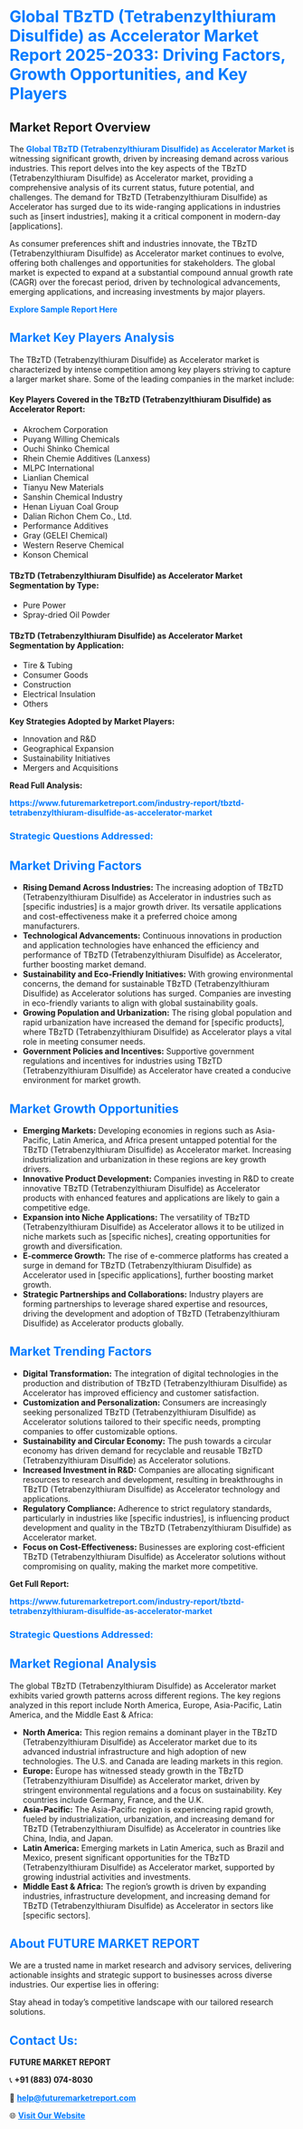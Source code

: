 <h1 style="color: #007BFF;">Global TBzTD (Tetrabenzylthiuram Disulfide) as Accelerator Market Report 2025-2033: Driving Factors, Growth Opportunities, and Key Players</h1>

<section id="overview">
<h2>Market Report Overview</h2>
<p>The <a href="https://www.futuremarketreport.com/industry-report/tbztd-tetrabenzylthiuram-disulfide-as-accelerator-market" style="color: #007BFF; text-decoration: none;"><strong>Global TBzTD (Tetrabenzylthiuram Disulfide) as Accelerator Market</strong></a> is witnessing significant growth, driven by increasing demand across various industries. This report delves into the key aspects of the TBzTD (Tetrabenzylthiuram Disulfide) as Accelerator market, providing a comprehensive analysis of its current status, future potential, and challenges. The demand for TBzTD (Tetrabenzylthiuram Disulfide) as Accelerator has surged due to its wide-ranging applications in industries such as [insert industries], making it a critical component in modern-day [applications].</p>
<p>As consumer preferences shift and industries innovate, the TBzTD (Tetrabenzylthiuram Disulfide) as Accelerator market continues to evolve, offering both challenges and opportunities for stakeholders. The global market is expected to expand at a substantial compound annual growth rate (CAGR) over the forecast period, driven by technological advancements, emerging applications, and increasing investments by major players.</p>
</section>

<section id="overview">
<p><a href="https://www.futuremarketreport.com/request-sample/reportId=43218" style="color: #007BFF; text-decoration: none;"><strong>Explore Sample Report Here</strong></a></p>
</section>

<section id="key-players">
<h2 style="color: #007BFF;">Market Key Players Analysis</h2>
<p>The TBzTD (Tetrabenzylthiuram Disulfide) as Accelerator market is characterized by intense competition among key players striving to capture a larger market share. Some of the leading companies in the market include:</p>
<h4>Key Players Covered in the TBzTD (Tetrabenzylthiuram Disulfide) as Accelerator Report:</h4>
<ul><li>Akrochem Corporation</li><li>Puyang Willing Chemicals</li><li>Ouchi Shinko Chemical</li><li>Rhein Chemie Additives (Lanxess)</li><li>MLPC International</li><li>Lianlian Chemical</li><li>Tianyu New Materials</li><li>Sanshin Chemical Industry</li><li>Henan Liyuan Coal Group</li><li>Dalian Richon Chem Co., Ltd.</li><li>Performance Additives</li><li>Gray (GELEI Chemical)</li><li>Western Reserve Chemical</li><li>Konson Chemical</li></ul>
<h4>TBzTD (Tetrabenzylthiuram Disulfide) as Accelerator Market Segmentation by Type:</h4>
<ul><li>Pure Power</li><li>Spray-dried Oil Powder</li></ul>

<h4>TBzTD (Tetrabenzylthiuram Disulfide) as Accelerator Market Segmentation by Application:</h4>
<ul><li>Tire &amp; Tubing</li><li>Consumer Goods</li><li>Construction</li><li>Electrical Insulation</li><li>Others</li></ul>
<p><strong>Key Strategies Adopted by Market Players:</strong></p>
<ul>
<li>Innovation and R&D</li>
<li>Geographical Expansion</li>
<li>Sustainability Initiatives</li>
<li>Mergers and Acquisitions</li>
</ul>
</section>

<section>
<p><strong>Read Full Analysis: </strong></p><a href="https://www.futuremarketreport.com/industry-report/tbztd-tetrabenzylthiuram-disulfide-as-accelerator-market" style="color: #007BFF; text-decoration: none;"><strong>https://www.futuremarketreport.com/industry-report/tbztd-tetrabenzylthiuram-disulfide-as-accelerator-market</strong></a>
<h3 style="color: #007BFF;">Strategic Questions Addressed:</h3>
</section>

<section id="driving-factors">
<h2 style="color: #007BFF;">Market Driving Factors</h2>
<ul>
<li><strong>Rising Demand Across Industries:</strong> The increasing adoption of TBzTD (Tetrabenzylthiuram Disulfide) as Accelerator in industries such as [specific industries] is a major growth driver. Its versatile applications and cost-effectiveness make it a preferred choice among manufacturers.</li>
<li><strong>Technological Advancements:</strong> Continuous innovations in production and application technologies have enhanced the efficiency and performance of TBzTD (Tetrabenzylthiuram Disulfide) as Accelerator, further boosting market demand.</li>
<li><strong>Sustainability and Eco-Friendly Initiatives:</strong> With growing environmental concerns, the demand for sustainable TBzTD (Tetrabenzylthiuram Disulfide) as Accelerator solutions has surged. Companies are investing in eco-friendly variants to align with global sustainability goals.</li>
<li><strong>Growing Population and Urbanization:</strong> The rising global population and rapid urbanization have increased the demand for [specific products], where TBzTD (Tetrabenzylthiuram Disulfide) as Accelerator plays a vital role in meeting consumer needs.</li>
<li><strong>Government Policies and Incentives:</strong> Supportive government regulations and incentives for industries using TBzTD (Tetrabenzylthiuram Disulfide) as Accelerator have created a conducive environment for market growth.</li>
</ul>
</section>

<section id="growth-opportunities">
<h2 style="color: #007BFF;">Market Growth Opportunities</h2>
<ul>
<li><strong>Emerging Markets:</strong> Developing economies in regions such as Asia-Pacific, Latin America, and Africa present untapped potential for the TBzTD (Tetrabenzylthiuram Disulfide) as Accelerator market. Increasing industrialization and urbanization in these regions are key growth drivers.</li>
<li><strong>Innovative Product Development:</strong> Companies investing in R&D to create innovative TBzTD (Tetrabenzylthiuram Disulfide) as Accelerator products with enhanced features and applications are likely to gain a competitive edge.</li>
<li><strong>Expansion into Niche Applications:</strong> The versatility of TBzTD (Tetrabenzylthiuram Disulfide) as Accelerator allows it to be utilized in niche markets such as [specific niches], creating opportunities for growth and diversification.</li>
<li><strong>E-commerce Growth:</strong> The rise of e-commerce platforms has created a surge in demand for TBzTD (Tetrabenzylthiuram Disulfide) as Accelerator used in [specific applications], further boosting market growth.</li>
<li><strong>Strategic Partnerships and Collaborations:</strong> Industry players are forming partnerships to leverage shared expertise and resources, driving the development and adoption of TBzTD (Tetrabenzylthiuram Disulfide) as Accelerator products globally.</li>
</ul>
</section>

<section id="trending-factors">
<h2 style="color: #007BFF;">Market Trending Factors</h2>
<ul>
<li><strong>Digital Transformation:</strong> The integration of digital technologies in the production and distribution of TBzTD (Tetrabenzylthiuram Disulfide) as Accelerator has improved efficiency and customer satisfaction.</li>
<li><strong>Customization and Personalization:</strong> Consumers are increasingly seeking personalized TBzTD (Tetrabenzylthiuram Disulfide) as Accelerator solutions tailored to their specific needs, prompting companies to offer customizable options.</li>
<li><strong>Sustainability and Circular Economy:</strong> The push towards a circular economy has driven demand for recyclable and reusable TBzTD (Tetrabenzylthiuram Disulfide) as Accelerator solutions.</li>
<li><strong>Increased Investment in R&D:</strong> Companies are allocating significant resources to research and development, resulting in breakthroughs in TBzTD (Tetrabenzylthiuram Disulfide) as Accelerator technology and applications.</li>
<li><strong>Regulatory Compliance:</strong> Adherence to strict regulatory standards, particularly in industries like [specific industries], is influencing product development and quality in the TBzTD (Tetrabenzylthiuram Disulfide) as Accelerator market.</li>
<li><strong>Focus on Cost-Effectiveness:</strong> Businesses are exploring cost-efficient TBzTD (Tetrabenzylthiuram Disulfide) as Accelerator solutions without compromising on quality, making the market more competitive.</li>
</ul>
</section>

<section>
<p><strong>Get Full Report: </strong></p><a href="https://www.futuremarketreport.com/industry-report/tbztd-tetrabenzylthiuram-disulfide-as-accelerator-market" style="color: #007BFF; text-decoration: none;"><strong>https://www.futuremarketreport.com/industry-report/tbztd-tetrabenzylthiuram-disulfide-as-accelerator-market</strong></a>
<h3 style="color: #007BFF;">Strategic Questions Addressed:</h3>
</section>


<section id="regional-analysis">
<h2 style="color: #007BFF;">Market Regional Analysis</h2>
<p>The global TBzTD (Tetrabenzylthiuram Disulfide) as Accelerator market exhibits varied growth patterns across different regions. The key regions analyzed in this report include North America, Europe, Asia-Pacific, Latin America, and the Middle East & Africa:</p>
<ul>
<li><strong>North America:</strong> This region remains a dominant player in the TBzTD (Tetrabenzylthiuram Disulfide) as Accelerator market due to its advanced industrial infrastructure and high adoption of new technologies. The U.S. and Canada are leading markets in this region.</li>
<li><strong>Europe:</strong> Europe has witnessed steady growth in the TBzTD (Tetrabenzylthiuram Disulfide) as Accelerator market, driven by stringent environmental regulations and a focus on sustainability. Key countries include Germany, France, and the U.K.</li>
<li><strong>Asia-Pacific:</strong> The Asia-Pacific region is experiencing rapid growth, fueled by industrialization, urbanization, and increasing demand for TBzTD (Tetrabenzylthiuram Disulfide) as Accelerator in countries like China, India, and Japan.</li>
<li><strong>Latin America:</strong> Emerging markets in Latin America, such as Brazil and Mexico, present significant opportunities for the TBzTD (Tetrabenzylthiuram Disulfide) as Accelerator market, supported by growing industrial activities and investments.</li>
<li><strong>Middle East & Africa:</strong> The region’s growth is driven by expanding industries, infrastructure development, and increasing demand for TBzTD (Tetrabenzylthiuram Disulfide) as Accelerator in sectors like [specific sectors].</li>
</ul>
</section>

<footer>
<h2 style="color: #007BFF;">About FUTURE MARKET REPORT</h2>
<p>We are a trusted name in market research and advisory services, delivering actionable insights and strategic support to businesses across diverse industries. Our expertise lies in offering:</p>

<p>Stay ahead in today’s competitive landscape with our tailored research solutions.</p>

<h2 style="color: #007BFF;">Contact Us:</h2>
<p><strong>FUTURE MARKET REPORT</strong></p>
<p>📞 <strong>+91 (883) 074-8030</strong></p>
<p>📧 <strong><a href="mailto:help@futuremarketreport.com" style="color: #007BFF;">help@futuremarketreport.com</a></strong></p>
<p>🌐 <strong><a href="https://www.futuremarketreport.com/" style="color: #007BFF;">Visit Our Website</a></strong></p>
</footer>
